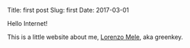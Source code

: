 Title: first post
Slug: first
Date: 2017-03-01

Hello Internet!

This is a little website about me, [Lorenzo Mele]({filename}me.md), aka greenkey.